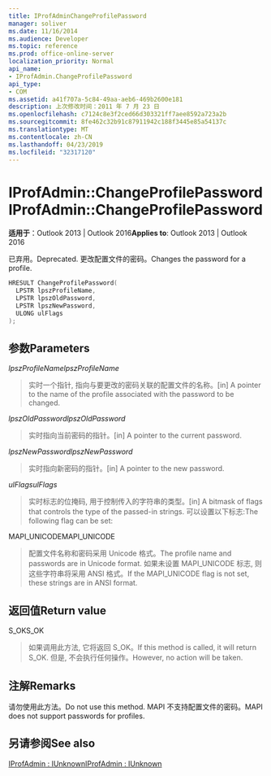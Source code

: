 ```yaml
---
title: IProfAdminChangeProfilePassword
manager: soliver
ms.date: 11/16/2014
ms.audience: Developer
ms.topic: reference
ms.prod: office-online-server
localization_priority: Normal
api_name:
- IProfAdmin.ChangeProfilePassword
api_type:
- COM
ms.assetid: a41f707a-5c84-49aa-aeb6-469b2600e181
description: 上次修改时间：2011 年 7 月 23 日
ms.openlocfilehash: c7124c8e3f2ced66d303321ff7aee8592a723a2b
ms.sourcegitcommit: 8fe462c32b91c87911942c188f3445e85a54137c
ms.translationtype: MT
ms.contentlocale: zh-CN
ms.lasthandoff: 04/23/2019
ms.locfileid: "32317120"
---
```

# <a name="iprofadminchangeprofilepassword"></a><span data-ttu-id="a0d65-103">IProfAdmin::ChangeProfilePassword</span><span class="sxs-lookup"><span data-stu-id="a0d65-103">IProfAdmin::ChangeProfilePassword</span></span>

  
  
<span data-ttu-id="a0d65-104">**适用于**：Outlook 2013 | Outlook 2016</span><span class="sxs-lookup"><span data-stu-id="a0d65-104">**Applies to**: Outlook 2013 | Outlook 2016</span></span> 
  
<span data-ttu-id="a0d65-105">已弃用。</span><span class="sxs-lookup"><span data-stu-id="a0d65-105">Deprecated.</span></span> <span data-ttu-id="a0d65-106">更改配置文件的密码。</span><span class="sxs-lookup"><span data-stu-id="a0d65-106">Changes the password for a profile.</span></span>
  
```cpp
HRESULT ChangeProfilePassword(
  LPSTR lpszProfileName,
  LPSTR lpszOldPassword,
  LPSTR lpszNewPassword,
  ULONG ulFlags
);
```

## <a name="parameters"></a><span data-ttu-id="a0d65-107">参数</span><span class="sxs-lookup"><span data-stu-id="a0d65-107">Parameters</span></span>

 <span data-ttu-id="a0d65-108">_lpszProfileName_</span><span class="sxs-lookup"><span data-stu-id="a0d65-108">_lpszProfileName_</span></span>
  
> <span data-ttu-id="a0d65-109">实时一个指针, 指向与要更改的密码关联的配置文件的名称。</span><span class="sxs-lookup"><span data-stu-id="a0d65-109">[in] A pointer to the name of the profile associated with the password to be changed.</span></span>
    
 <span data-ttu-id="a0d65-110">_lpszOldPassword_</span><span class="sxs-lookup"><span data-stu-id="a0d65-110">_lpszOldPassword_</span></span>
  
> <span data-ttu-id="a0d65-111">实时指向当前密码的指针。</span><span class="sxs-lookup"><span data-stu-id="a0d65-111">[in] A pointer to the current password.</span></span>
    
 <span data-ttu-id="a0d65-112">_lpszNewPassword_</span><span class="sxs-lookup"><span data-stu-id="a0d65-112">_lpszNewPassword_</span></span>
  
> <span data-ttu-id="a0d65-113">实时指向新密码的指针。</span><span class="sxs-lookup"><span data-stu-id="a0d65-113">[in] A pointer to the new password.</span></span>
    
 <span data-ttu-id="a0d65-114">_ulFlags_</span><span class="sxs-lookup"><span data-stu-id="a0d65-114">_ulFlags_</span></span>
  
> <span data-ttu-id="a0d65-115">实时标志的位掩码, 用于控制传入的字符串的类型。</span><span class="sxs-lookup"><span data-stu-id="a0d65-115">[in] A bitmask of flags that controls the type of the passed-in strings.</span></span> <span data-ttu-id="a0d65-116">可以设置以下标志:</span><span class="sxs-lookup"><span data-stu-id="a0d65-116">The following flag can be set:</span></span>
    
<span data-ttu-id="a0d65-117">MAPI_UNICODE</span><span class="sxs-lookup"><span data-stu-id="a0d65-117">MAPI_UNICODE</span></span> 
  
> <span data-ttu-id="a0d65-118">配置文件名称和密码采用 Unicode 格式。</span><span class="sxs-lookup"><span data-stu-id="a0d65-118">The profile name and passwords are in Unicode format.</span></span> <span data-ttu-id="a0d65-119">如果未设置 MAPI_UNICODE 标志, 则这些字符串将采用 ANSI 格式。</span><span class="sxs-lookup"><span data-stu-id="a0d65-119">If the MAPI_UNICODE flag is not set, these strings are in ANSI format.</span></span>
    
## <a name="return-value"></a><span data-ttu-id="a0d65-120">返回值</span><span class="sxs-lookup"><span data-stu-id="a0d65-120">Return value</span></span>

<span data-ttu-id="a0d65-121">S_OK</span><span class="sxs-lookup"><span data-stu-id="a0d65-121">S_OK</span></span> 
  
> <span data-ttu-id="a0d65-122">如果调用此方法, 它将返回 S_OK。</span><span class="sxs-lookup"><span data-stu-id="a0d65-122">If this method is called, it will return S_OK.</span></span> <span data-ttu-id="a0d65-123">但是, 不会执行任何操作。</span><span class="sxs-lookup"><span data-stu-id="a0d65-123">However, no action will be taken.</span></span>
    
## <a name="remarks"></a><span data-ttu-id="a0d65-124">注解</span><span class="sxs-lookup"><span data-stu-id="a0d65-124">Remarks</span></span>

<span data-ttu-id="a0d65-125">请勿使用此方法。</span><span class="sxs-lookup"><span data-stu-id="a0d65-125">Do not use this method.</span></span> <span data-ttu-id="a0d65-126">MAPI 不支持配置文件的密码。</span><span class="sxs-lookup"><span data-stu-id="a0d65-126">MAPI does not support passwords for profiles.</span></span>
  
## <a name="see-also"></a><span data-ttu-id="a0d65-127">另请参阅</span><span class="sxs-lookup"><span data-stu-id="a0d65-127">See also</span></span>



[<span data-ttu-id="a0d65-128">IProfAdmin : IUnknown</span><span class="sxs-lookup"><span data-stu-id="a0d65-128">IProfAdmin : IUnknown</span></span>](iprofadminiunknown.md)


